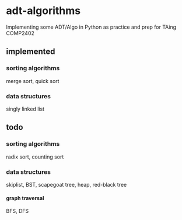 # adt-algorithms
Implementing some ADT/Algo in Python as practice and prep for TAing COMP2402

## implemented

### sorting algorithms
merge sort, quick sort

### data structures
singly linked list

## todo

### sorting algorithms
radix sort, counting sort

### data structures
skiplist, BST, scapegoat tree, heap, red-black tree

#### graph traversal
BFS, DFS
